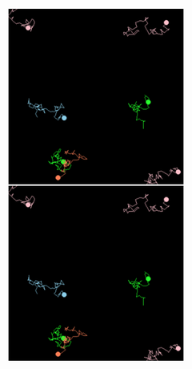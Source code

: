 <p align="center">
  <img src="multi_particles.png" width="350" title="hover text">
  <img src="multi_particles.png" width="350" alt="accessibility text">
</p>
